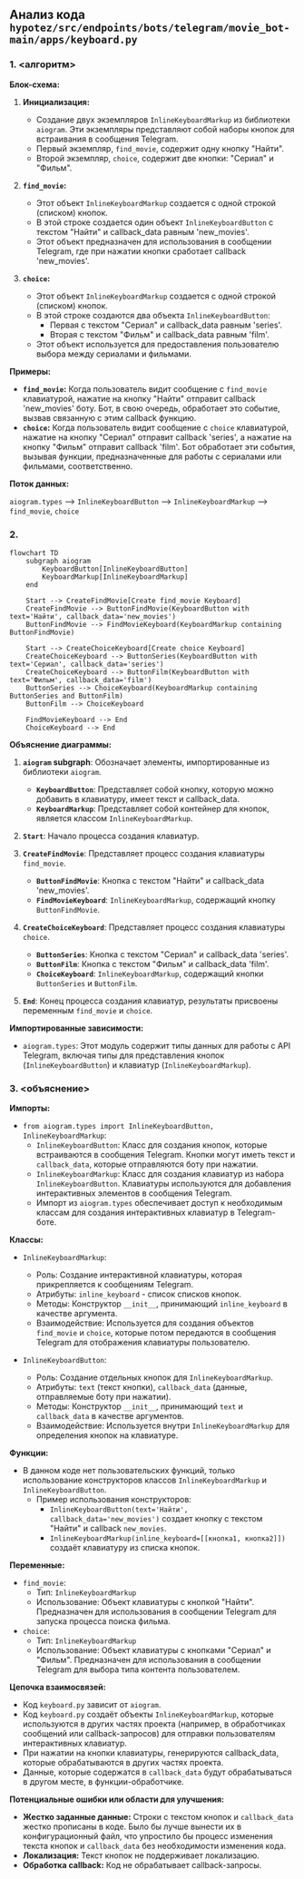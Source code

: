 ## Анализ кода `hypotez/src/endpoints/bots/telegram/movie_bot-main/apps/keyboard.py`

### 1. <алгоритм>

**Блок-схема:**

1. **Инициализация:**
   - Создание двух экземпляров `InlineKeyboardMarkup` из библиотеки `aiogram`. Эти экземпляры представляют собой наборы кнопок для встраивания в сообщения Telegram.
   - Первый экземпляр, `find_movie`, содержит одну кнопку "Найти".
   - Второй экземпляр, `choice`, содержит две кнопки: "Сериал" и "Фильм".

2. **`find_movie`:**
   - Этот объект `InlineKeyboardMarkup` создается с одной строкой (списком) кнопок.
   - В этой строке создается один объект `InlineKeyboardButton` с текстом "Найти" и callback_data равным 'new_movies'.
   - Этот объект предназначен для использования в сообщении Telegram, где при нажатии кнопки сработает callback 'new_movies'.

3. **`choice`:**
   - Этот объект `InlineKeyboardMarkup` создается с одной строкой (списком) кнопок.
   - В этой строке создаются два объекта `InlineKeyboardButton`:
     - Первая с текстом "Сериал" и callback_data равным 'series'.
     - Вторая с текстом "Фильм" и callback_data равным 'film'.
   - Этот объект используется для предоставления пользователю выбора между сериалами и фильмами.

**Примеры:**

- **`find_movie`:** Когда пользователь видит сообщение с `find_movie` клавиатурой, нажатие на кнопку "Найти" отправит callback 'new_movies' боту. Бот, в свою очередь, обработает это событие, вызвав связанную с этим callback функцию.
- **`choice`:** Когда пользователь видит сообщение с `choice` клавиатурой, нажатие на кнопку "Сериал" отправит callback 'series', а нажатие на кнопку "Фильм" отправит callback 'film'. Бот обработает эти события, вызывая функции, предназначенные для работы с сериалами или фильмами, соответственно.

**Поток данных:**

`aiogram.types` --> `InlineKeyboardButton` --> `InlineKeyboardMarkup` --> `find_movie`, `choice`

### 2. <mermaid>

```mermaid
flowchart TD
    subgraph aiogram
        KeyboardButton[InlineKeyboardButton]
        KeyboardMarkup[InlineKeyboardMarkup]
    end

    Start --> CreateFindMovie[Create find_movie Keyboard]
    CreateFindMovie --> ButtonFindMovie(KeyboardButton with text='Найти', callback_data='new_movies')
    ButtonFindMovie --> FindMovieKeyboard(KeyboardMarkup containing ButtonFindMovie)

    Start --> CreateChoiceKeyboard[Create choice Keyboard]
    CreateChoiceKeyboard --> ButtonSeries(KeyboardButton with text='Сериал', callback_data='series')
    CreateChoiceKeyboard --> ButtonFilm(KeyboardButton with text='Фильм', callback_data='film')
    ButtonSeries --> ChoiceKeyboard(KeyboardMarkup containing ButtonSeries and ButtonFilm)
    ButtonFilm --> ChoiceKeyboard

    FindMovieKeyboard --> End
    ChoiceKeyboard --> End
```

**Объяснение диаграммы:**

1. **`aiogram` subgraph**: Обозначает элементы, импортированные из библиотеки `aiogram`.
   - **`KeyboardButton`**: Представляет собой кнопку, которую можно добавить в клавиатуру, имеет текст и callback_data.
   - **`KeyboardMarkup`**: Представляет собой контейнер для кнопок, является классом `InlineKeyboardMarkup`.

2. **`Start`**: Начало процесса создания клавиатур.

3. **`CreateFindMovie`**: Представляет процесс создания клавиатуры `find_movie`.
   - **`ButtonFindMovie`**: Кнопка с текстом "Найти" и callback_data 'new_movies'.
   - **`FindMovieKeyboard`**: `InlineKeyboardMarkup`, содержащий кнопку `ButtonFindMovie`.

4. **`CreateChoiceKeyboard`**: Представляет процесс создания клавиатуры `choice`.
   - **`ButtonSeries`**: Кнопка с текстом "Сериал" и callback_data 'series'.
   - **`ButtonFilm`**: Кнопка с текстом "Фильм" и callback_data 'film'.
   - **`ChoiceKeyboard`**: `InlineKeyboardMarkup`, содержащий кнопки `ButtonSeries` и `ButtonFilm`.

5. **`End`**: Конец процесса создания клавиатур, результаты присвоены переменным `find_movie` и `choice`.

**Импортированные зависимости:**

-   `aiogram.types`: Этот модуль содержит типы данных для работы с API Telegram, включая типы для представления кнопок (`InlineKeyboardButton`) и клавиатур (`InlineKeyboardMarkup`).

### 3. <объяснение>

**Импорты:**

-   `from aiogram.types import InlineKeyboardButton, InlineKeyboardMarkup`:
    -   `InlineKeyboardButton`: Класс для создания кнопок, которые встраиваются в сообщения Telegram. Кнопки могут иметь текст и `callback_data`, которые отправляются боту при нажатии.
    -   `InlineKeyboardMarkup`: Класс для создания клавиатур из набора `InlineKeyboardButton`. Клавиатуры используются для добавления интерактивных элементов в сообщения Telegram.
    -   Импорт из `aiogram.types` обеспечивает доступ к необходимым классам для создания интерактивных клавиатур в Telegram-боте.

**Классы:**

-   `InlineKeyboardMarkup`:
    -   Роль: Создание интерактивной клавиатуры, которая прикрепляется к сообщениям Telegram.
    -   Атрибуты:  `inline_keyboard` - список списков кнопок.
    -   Методы: Конструктор `__init__`, принимающий `inline_keyboard` в качестве аргумента.
    -   Взаимодействие: Используется для создания объектов `find_movie` и `choice`, которые потом передаются в сообщения Telegram для отображения клавиатуры пользователю.

-   `InlineKeyboardButton`:
    -   Роль: Создание отдельных кнопок для `InlineKeyboardMarkup`.
    -   Атрибуты: `text` (текст кнопки), `callback_data` (данные, отправляемые боту при нажатии).
    -   Методы: Конструктор `__init__`, принимающий `text` и `callback_data` в качестве аргументов.
    -   Взаимодействие: Используется внутри `InlineKeyboardMarkup` для определения кнопок на клавиатуре.

**Функции:**

-   В данном коде нет пользовательских функций, только использование конструкторов классов `InlineKeyboardMarkup` и `InlineKeyboardButton`.
    -   Пример использования конструкторов:
        -   `InlineKeyboardButton(text='Найти', callback_data='new_movies')` создает кнопку с текстом "Найти" и callback `new_movies`.
        -  `InlineKeyboardMarkup(inline_keyboard=[[кнопка1, кнопка2]])` создаёт клавиатуру из списка кнопок.

**Переменные:**

-   `find_movie`:
    -   Тип: `InlineKeyboardMarkup`
    -   Использование: Объект клавиатуры с кнопкой "Найти". Предназначен для использования в сообщении Telegram для запуска процесса поиска фильма.
-   `choice`:
    -   Тип: `InlineKeyboardMarkup`
    -   Использование: Объект клавиатуры с кнопками "Сериал" и "Фильм". Предназначен для использования в сообщении Telegram для выбора типа контента пользователем.

**Цепочка взаимосвязей:**

- Код `keyboard.py` зависит от `aiogram`.
- Код `keyboard.py` создаёт объекты `InlineKeyboardMarkup`, которые используются в других частях проекта (например, в обработчиках сообщений или callback-запросов) для отправки пользователям интерактивных клавиатур.
- При нажатии на кнопки клавиатуры, генерируются callback_data, которые обрабатываются в других частях проекта.
- Данные, которые содержатся в `callback_data` будут обрабатываться в другом месте, в функции-обработчике.

**Потенциальные ошибки или области для улучшения:**

-   **Жестко заданные данные:** Строки с текстом кнопок и `callback_data` жестко прописаны в коде. Было бы лучше вынести их в конфигурационный файл, что упростило бы процесс изменения текста кнопок и `callback_data` без необходимости изменения кода.
-   **Локализация:** Текст кнопок не поддерживает локализацию.
-   **Обработка callback:** Код не обрабатывает callback-запросы.